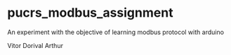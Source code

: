# pucrs_modbus_assignment
An experiment with the objective of learning modbus protocol with arduino

Vitor
Dorival
Arthur
